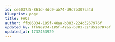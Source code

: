 ```yaml
---
id: ce6037a5-861d-4dc9-ab74-d9c7b307ea4d
blueprint: page
title: FAQs
author: ffb86834-185f-48aa-b383-224d5267976f
updated_by: ffb86834-185f-48aa-b383-224d5267976f
updated_at: 1732453929
---
```

